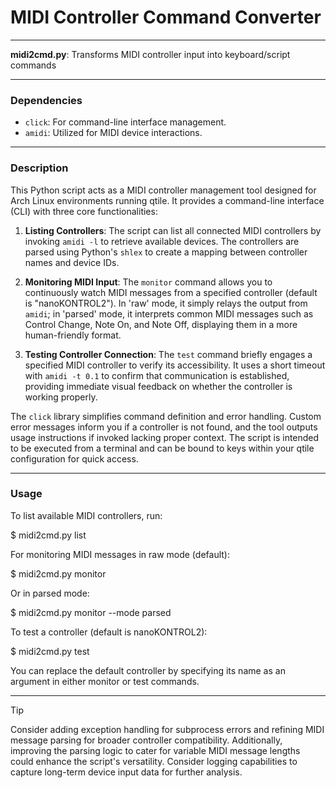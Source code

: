 # MIDI Controller Command Converter

---

**midi2cmd.py**: Transforms MIDI controller input into keyboard/script commands

---

### Dependencies

- `click`: For command-line interface management.
- `amidi`: Utilized for MIDI device interactions.

---

### Description

This Python script acts as a MIDI controller management tool designed for Arch Linux environments running qtile. It provides a command-line interface (CLI) with three core functionalities:

1. **Listing Controllers**: The script can list all connected MIDI controllers by invoking `amidi -l` to retrieve available devices. The controllers are parsed using Python's `shlex` to create a mapping between controller names and device IDs.

2. **Monitoring MIDI Input**: The `monitor` command allows you to continuously watch MIDI messages from a specified controller (default is "nanoKONTROL2"). In 'raw' mode, it simply relays the output from `amidi`; in 'parsed' mode, it interprets common MIDI messages such as Control Change, Note On, and Note Off, displaying them in a more human-friendly format.

3. **Testing Controller Connection**: The `test` command briefly engages a specified MIDI controller to verify its accessibility. It uses a short timeout with `amidi -t 0.1` to confirm that communication is established, providing immediate visual feedback on whether the controller is working properly.

The `click` library simplifies command definition and error handling. Custom error messages inform you if a controller is not found, and the tool outputs usage instructions if invoked lacking proper context. The script is intended to be executed from a terminal and can be bound to keys within your qtile configuration for quick access.

---

### Usage

To list available MIDI controllers, run:
  
  $ midi2cmd.py list

For monitoring MIDI messages in raw mode (default):

  $ midi2cmd.py monitor

Or in parsed mode:

  $ midi2cmd.py monitor --mode parsed

To test a controller (default is nanoKONTROL2):

  $ midi2cmd.py test

You can replace the default controller by specifying its name as an argument in either monitor or test commands.

---

> [!TIP]  
> Consider adding exception handling for subprocess errors and refining MIDI message parsing for broader controller compatibility. Additionally, improving the parsing logic to cater for variable MIDI message lengths could enhance the script's versatility. Consider logging capabilities to capture long-term device input data for further analysis.